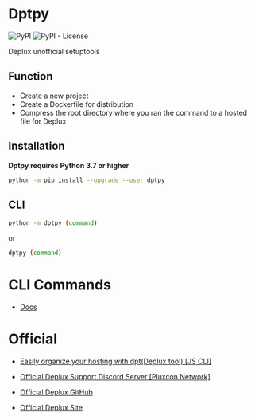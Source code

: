 # Dptpy
![PyPI](https://img.shields.io/pypi/v/dptpy?logo=pypi)
![PyPI - License](https://img.shields.io/pypi/l/dptpy)

Deplux unofficial setuptools


## Function

* Create a new project
* Create a Dockerfile for distribution
* Compress the root directory where you ran the command to a hosted file for Deplux


## Installation

**Dptpy requires Python 3.7 or higher**

```sh
python -m pip install --upgrade --user dptpy
```

## CLI

```sh
python -m dptpy (command)
```
or
```sh
dptpy (command)
```
# CLI Commands
+ [Docs](https://github.com/decave27/dptpy/tree/main/docs)

# Official 
+ [Easily organize your hosting with dpt(Deplux tool) [JS CLI]](https://github.com/Deplux/dpt)

+ [Official Deplux Support Discord Server [Pluxcon Network]](https://discord.com/invite/U9tWY8T5Y3)

+ [Official Deplux GitHub](https://github.com/Deplux)

+ [Official Deplux Site](https://deplux.io/)




